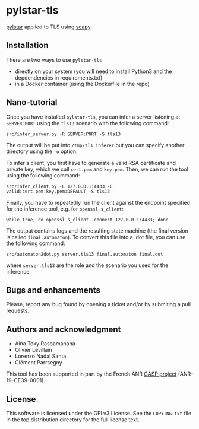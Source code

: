 # pylstar-tls

[pylstar](https://github.com/gbossert/pylstar) applied to TLS using [scapy](https://github.com/secdev/scapy).

## Installation

There are two ways to use `pylstar-tls`

  * directly on your system (you will need to install Python3 and the depdendencies in requirements.txt)
  * in a Docker container (using the Dockerfile in the repo)


## Nano-tutorial

Once you have installed `pylstar-tls`, you can infer a server
listening at `SERVER:PORT` using the `tls13` scenario with the
following command:

    src/infer_server.py -R SERVER:PORT -S tls13

The output will be put into `/tmp/tls_inferer` but you can
specify another directory using the `-o` option.


To infer a client, you first have to generate a valid RSA certificate
and private key, which we call `cert.pem` and `key.pem`.  Then, we can
run the tool using the following command:

    src/infer_client.py -L 127.0.0.1:4433 -C valid:cert.pem:key.pem:DEFAULT -S tls13

Finally, you have to repeatedly run the client against the endpoint
specified for the inference tool, e.g. for `openssl s_client`:

    while true; do openssl s_client -connect 127.0.0.1:4433; done


The output contains logs and the resulting state machine (the final
version is called `final.automaton`). To convert this file into a .dot
file, you can use the following command:

    src/automaton2dot.py server.tls13 final.automaton final.dot

where `server.tls13` are the role and the scenario you used for the
inference.


## Bugs and enhancements

Please, report any bug found by opening a ticket and/or by submiting a pull requests.


## Authors and acknowledgment

  * Aina Toky Rasoamanana
  * Olivier Levillain
  * Lorenzo Nadal Santa
  * Clément Parrsegny

This tool has been supported in part by the French ANR [GASP project](https://gasp.ebfe.fr) (ANR-19-CE39-0001).


## License

This software is licensed under the GPLv3 License. See the `COPYING.txt` file
in the top distribution directory for the full license text.
